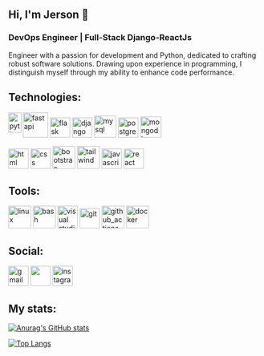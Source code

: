 ## Hi, I'm Jerson 👋
### DevOps Engineer | Full-Stack Django-ReactJs

Engineer with a passion for development and Python, dedicated to crafting robust software solutions. Drawing upon experience in programming, I distinguish myself through my ability to enhance code performance.

## Technologies:
<img align= "left" src='https://cdn.jsdelivr.net/gh/devicons/devicon/icons/python/python-original.svg' alt='python' width= "26px" height='40'> <img src="https://cdn.jsdelivr.net/gh/devicons/devicon/icons/fastapi/fastapi-original-wordmark.svg" alt='fastapi' height='50'/> <img src="https://cdn.jsdelivr.net/gh/devicons/devicon/icons/flask/flask-original.svg" alt='flask' height='40'/> <img src='https://cdn.jsdelivr.net/gh/devicons/devicon/icons/django/django-plain.svg' alt='django' height='40'> <img src='https://cdn.jsdelivr.net/gh/devicons/devicon/icons/mysql/mysql-original-wordmark.svg' alt='mysql' height='44'> <img src='https://cdn.jsdelivr.net/gh/devicons/devicon/icons/postgresql/postgresql-original.svg' alt='postgre' height='40'>  <img src='https://cdn.jsdelivr.net/gh/devicons/devicon/icons/mongodb/mongodb-original-wordmark.svg' alt='mongodb' height='42'>

<img src='https://cdn.jsdelivr.net/gh/devicons/devicon/icons/html5/html5-original.svg' alt='html' height='40'> <img src='https://cdn.jsdelivr.net/gh/devicons/devicon/icons/css3/css3-original.svg' alt='css' height='40'> <img src='https://cdn.jsdelivr.net/gh/devicons/devicon/icons/bootstrap/bootstrap-original.svg' alt='bootstrap' height='45'> <img src="https://cdn.jsdelivr.net/gh/devicons/devicon@latest/icons/tailwindcss/tailwindcss-original.svg" alt='tailwind' height='45' /> <img src='https://cdn.jsdelivr.net/gh/devicons/devicon/icons/javascript/javascript-original.svg' alt='javascript' height='40'> <img src='https://cdn.jsdelivr.net/gh/devicons/devicon/icons/react/react-original.svg' alt='react' height='40'>

## Tools:
<img src="https://cdn.jsdelivr.net/gh/devicons/devicon@latest/icons/linux/linux-original.svg" alt='linux' height='45' /> <img src="https://cdn.jsdelivr.net/gh/devicons/devicon@latest/icons/bash/bash-original.svg" alt='bash' height='45' /> <img src='https://cdn.jsdelivr.net/gh/devicons/devicon/icons/vscode/vscode-original.svg' alt='visual studio code' width= "40px" height='45'> <img src="https://cdn.jsdelivr.net/gh/devicons/devicon/icons/git/git-plain.svg" alt='git' height='40'/> <img src="https://cdn.jsdelivr.net/gh/devicons/devicon@latest/icons/githubactions/githubactions-original.svg" alt='github_actions' height='45' /> <img src="https://cdn.jsdelivr.net/gh/devicons/devicon/icons/docker/docker-original-wordmark.svg" alt='docker' height='45'/> 



## Social:

[<img src='https://img.shields.io/badge/Gmail-D14836?style=for-the-badge&logo=gmail&logoColor=white' alt='gmail' height='40'>](mailto:jerson.mosquera.p@gmail.com)   [<img src='https://img.shields.io/badge/LinkedIn-0077B5?style=for-the-badge&logo=linkedin&logoColor=white' height='40'>](https://www.linkedin.com/in/jerson-mosquera-pretelt-623507a2/) [<img src='https://img.shields.io/badge/Instagram-E4405F?style=for-the-badge&logo=instagram&logoColor=white' alt='instagram' height='40'>](https://www.instagram.com/jemos26/)

## My stats:

[![Anurag's GitHub stats](https://github-readme-stats.vercel.app/api?username=jemosdev&theme=tokyonight)](https://github.com/anuraghazra/github-readme-stats)


[![Top Langs](https://github-readme-stats.vercel.app/api/top-langs/?username=jemosdev&layout=compact&theme=tokyonight)](https://github.com/anuraghazra/github-readme-stats)
